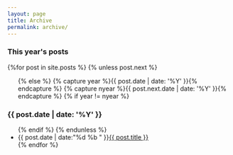 ```yaml
---
layout: page
title: Archive
permalink: archive/
---
```


<section id="archive">
<h3>This year's posts</h3>
{%for post in site.posts %}
{% unless post.next %}
<ul class="this">
{% else %}
{% capture year %}{{ post.date | date: '%Y' }}{% endcapture %}
{% capture nyear %}{{ post.next.date | date: '%Y' }}{% endcapture %}
{% if year != nyear %}
</ul>
<h3>{{ post.date | date: '%Y' }}</h3>
<ul class="past">
{% endif %}
{% endunless %}
<li><time>{{ post.date | date:"%d %b " }}</time><a href="{{ post.url }}">{{ post.title }}</a></li>
{% endfor %}
</ul>
</section> 